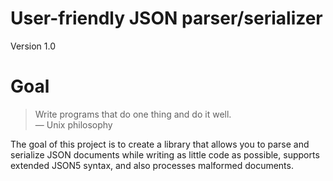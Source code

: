# User-friendly JSON parser/serializer

Version 1.0

# Goal

> Write programs that do one thing and do it well. \
― Unix philosophy

The goal of this project is to create a library that allows you to parse and serialize JSON documents
while writing as little code as possible, supports extended JSON5 syntax, and also processes malformed documents.

